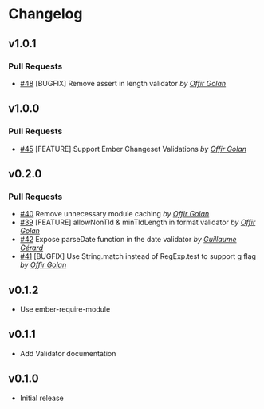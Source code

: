 Changelog
=========

## v1.0.1

### Pull Requests

- [#48](https://github.com/offirgolan/ember-validators/pull/48)  [BUGFIX] Remove assert in length validator  *by [Offir Golan](https://github.com/offirgolan)*

## v1.0.0

### Pull Requests

- [#45](https://github.com/offirgolan/ember-validators/pull/45)  [FEATURE] Support Ember Changeset Validations  *by [Offir Golan](https://github.com/offirgolan)*

## v0.2.0

### Pull Requests

- [#40](https://github.com/offirgolan/ember-validators/pull/40)  Remove unnecessary module caching  *by [Offir Golan](https://github.com/offirgolan)*
- [#39](https://github.com/offirgolan/ember-validators/pull/39)  [FEATURE] allowNonTld & minTldLength in format validator  *by [Offir Golan](https://github.com/offirgolan)*
- [#42](https://github.com/offirgolan/ember-validators/pull/42)  Expose parseDate function in the date validator  *by [Guillaume Gérard](https://github.com/GreatWizard)*
- [#41](https://github.com/offirgolan/ember-validators/pull/41)  [BUGFIX] Use String.match instead of RegExp.test to support g flag  *by [Offir Golan](https://github.com/offirgolan)*

## v0.1.2

- Use ember-require-module

## v0.1.1

- Add Validator documentation

## v0.1.0

  - Initial release

